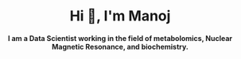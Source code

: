 <h1 align="center">  Hi 👋, I'm Manoj </h1> 
<h4 align="center"> I am a Data Scientist working in the field of metabolomics, Nuclear Magnetic Resonance, and biochemistry.  </h3>
<!--
**mkrout1/mkrout1** is a ✨ _special_ ✨ repository because its `README.md` (this file) appears on your GitHub profile.

Here are some ideas to get you started:

- 🔭 I’m currently working on ...
- 🌱 I’m currently learning ...
- 👯 I’m looking to collaborate on ...
- 🤔 I’m looking for help with ...
- 💬 Ask me about ...
- 📫 How to reach me: ...
- 😄 Pronouns: ...
- ⚡ Fun fact: ...
-->

